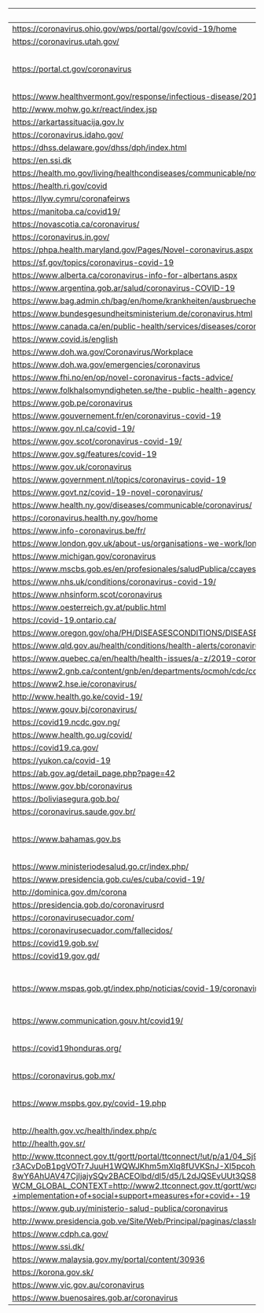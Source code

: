  | URL | Trafilatura | Dragnet |
 | --- | --- | --- |
 | https://coronavirus.ohio.gov/wps/portal/gov/covid-19/home | 16th and 17th grade |  |
 | https://coronavirus.utah.gov/ | 14th and 15th grade |  |
 | https://portal.ct.gov/coronavirus | SSLError(MaxRetryError('HTTPSConnectionPool(host=\'portal.ct.gov\', port=443): Max retries exceeded with url: /coronavirus (Caused by SSLError(SSLError("bad handshake: Error([(\'SSL routines\', \'tls_process_ske_dhe\', \'dh key too small\')])")))')) | | | http://www.bccdc.ca/health-info/diseases-conditions/covid-19 | 8th and 9th grade |  |
 | https://www.healthvermont.gov/response/infectious-disease/2019-novel-coronavirus | 8th and 9th grade |  |
 | http://www.mohw.go.kr/react/index.jsp | 8th and 9th grade |  |
 | https://arkartassituacija.gov.lv | 14th and 15th grade |  |
 | https://coronavirus.idaho.gov/ | 13th and 14th grade |  |
 | https://dhss.delaware.gov/dhss/dph/index.html | 14th and 15th grade |  |
 | https://en.ssi.dk | 12th and 13th grade |  |
 | https://health.mo.gov/living/healthcondiseases/communicable/novel-coronavirus/ | 17th and 18th grade |  |
 | https://health.ri.gov/covid | 18th and 19th grade |  |
 | https://llyw.cymru/coronafeirws | 18th and 19th grade |  |
 | https://manitoba.ca/covid19/ | 11th and 12th grade |  |
 | https://novascotia.ca/coronavirus/ | 8th and 9th grade |  |
 | https://coronavirus.in.gov/ | 13th and 14th grade |  |
 | https://phpa.health.maryland.gov/Pages/Novel-coronavirus.aspx | 13th and 14th grade |  |
 | https://sf.gov/topics/coronavirus-covid-19 | 9th and 10th grade |  |
 | https://www.alberta.ca/coronavirus-info-for-albertans.aspx | 21st and 22nd grade |  |
 | https://www.argentina.gob.ar/salud/coronavirus-COVID-19 | 9th and 10th grade |  |
 | https://www.bag.admin.ch/bag/en/home/krankheiten/ausbrueche-epidemien-pandemien/aktuelle-ausbrueche-epidemien/novel-cov.html#903671355 | 20th and 21st grade |  |
 | https://www.bundesgesundheitsministerium.de/coronavirus.html | 18th and 19th grade |  |
 | https://www.canada.ca/en/public-health/services/diseases/coronavirus-disease-covid-19.html | 28th and 29th grade |  |
 | https://www.covid.is/english | 11th and 12th grade |  |
 | https://www.doh.wa.gov/Coronavirus/Workplace | 11th and 12th grade |  |
 | https://www.doh.wa.gov/emergencies/coronavirus | 11th and 12th grade |  |
 | https://www.fhi.no/en/op/novel-coronavirus-facts-advice/ | 81st and 82nd grade |  |
 | https://www.folkhalsomyndigheten.se/the-public-health-agency-of-sweden/communicable-disease-control/covid-19/ | 15th and 16th grade |  |
 | https://www.gob.pe/coronavirus | 23rd and 24th grade |  |
 | https://www.gouvernement.fr/en/coronavirus-covid-19 | 11th and 12th grade |  |
 | https://www.gov.nl.ca/covid-19/ | 7th and 8th grade |  |
 | https://www.gov.scot/coronavirus-covid-19/ | 13th and 14th grade |  |
 | https://www.gov.sg/features/covid-19 | 16th and 17th grade |  |
 | https://www.gov.uk/coronavirus | 5th and 6th grade |  |
 | https://www.government.nl/topics/coronavirus-covid-19 | 13th and 14th grade |  |
 | https://www.govt.nz/covid-19-novel-coronavirus/ | 13th and 14th grade |  |
 | https://www.health.ny.gov/diseases/communicable/coronavirus/ | 12th and 13th grade |  |
 | https://coronavirus.health.ny.gov/home | 12th and 13th grade |  |
 | https://www.info-coronavirus.be/fr/ | 20th and 21st grade |  |
 | https://www.london.gov.uk/about-us/organisations-we-work/london-prepared | 10th and 11th grade |  |
 | https://www.michigan.gov/coronavirus | 8th and 9th grade |  |
 | https://www.mscbs.gob.es/en/profesionales/saludPublica/ccayes/alertasActual/nCov-China/home.htm | 19th and 20th grade |  |
 | https://www.nhs.uk/conditions/coronavirus-covid-19/ | 11th and 12th grade |  |
 | https://www.nhsinform.scot/coronavirus | 59th and 60th grade |  |
 | https://www.oesterreich.gv.at/public.html | 22nd and 23rd grade |  |
 | https://covid-19.ontario.ca/ | 7th and 8th grade |  |
 | https://www.oregon.gov/oha/PH/DISEASESCONDITIONS/DISEASESAZ%20Pages/emerging-respiratory-infections.aspx | 3rd and 4th grade |  |
 | https://www.qld.gov.au/health/conditions/health-alerts/coronavirus-covid-19 | 6th and 7th grade |  |
 | https://www.quebec.ca/en/health/health-issues/a-z/2019-coronavirus/ | 22nd and 23rd grade |  |
 | https://www2.gnb.ca/content/gnb/en/departments/ocmoh/cdc/content/respiratory_diseases/coronavirus.html | 13th and 14th grade |  |
 | https://www2.hse.ie/coronavirus/ | 38th and 39th grade |  |
 | http://www.health.go.ke/covid-19/ | 38th and 39th grade |  |
 | https://www.gouv.bj/coronavirus/ | 13th and 14th grade |  |
 | https://covid19.ncdc.gov.ng/ | 21st and 22nd grade |  |
 | https://www.health.go.ug/covid/ | 4th and 5th grade |  |
 | https://covid19.ca.gov/ | 15th and 16th grade |  |
 | https://yukon.ca/covid-19 | 124th and 125th grade |  |
 | https://ab.gov.ag/detail_page.php?page=42 | 49th and 50th grade |  |
 | https://www.gov.bb/coronavirus | 10th and 11th grade |  |
 | https://boliviasegura.gob.bo/ | 26th and 27th grade |  |
 | https://coronavirus.saude.gov.br/ | 20th and 21st grade |  |
 | https://www.bahamas.gov.bs | SSLError(MaxRetryError('HTTPSConnectionPool(host=\'www.bahamas.gov.bs\', port=443): Max retries exceeded with url: / (Caused by SSLError(SSLError("bad handshake: Error([(\'SSL routines\', \'ssl_choose_client_version\', \'unsupported protocol\')])")))')) | | | https://www.gob.cl/coronavirus/ | ConnectionError(ProtocolError('Connection aborted.', RemoteDisconnected('Remote end closed connection without response'))) | | | https://coronaviruscolombia.gov.co/ | 17th and 18th grade |  |
 | https://www.ministeriodesalud.go.cr/index.php/ | 9th and 10th grade |  |
 | https://www.presidencia.gob.cu/es/cuba/covid-19/ | 7th and 8th grade |  |
 | http://dominica.gov.dm/corona | 10th and 11th grade |  |
 | https://presidencia.gob.do/coronavirusrd | 20th and 21st grade |  |
 | https://coronavirusecuador.com/ | 17th and 18th grade |  |
 | https://coronavirusecuador.com/fallecidos/ | -1th and 0th grade |  |
 | https://covid19.gob.sv/ | 10th and 11th grade |  |
 | https://covid19.gov.gd/ | 8th and 9th grade |  |
 | https://www.mspas.gob.gt/index.php/noticias/covid-19/coronavirus-2019-ncov | SSLError(MaxRetryError('HTTPSConnectionPool(host=\'www.mspas.gob.gt\', port=443): Max retries exceeded with url: /index.php/noticias/covid-19/coronavirus-2019-ncov (Caused by SSLError(SSLError("bad handshake: Error([(\'SSL routines\', \'tls_process_server_certificate\', \'certificate verify failed\')])")))')) | | | https://motp.gov.gy/index.php/2015-07-20-18-49-38/2015-07-20-18-50-14/4023-notice-covid-19-emergency-measures | 12th and 13th grade |  |
 | https://www.communication.gouv.ht/covid19/ | 13th and 14th grade |  |
 | https://covid19honduras.org/ | SSLError(MaxRetryError('HTTPSConnectionPool(host=\'covid19honduras.org\', port=443): Max retries exceeded with url: / (Caused by SSLError(SSLError("bad handshake: Error([(\'SSL routines\', \'tls_process_server_certificate\', \'certificate verify failed\')])")))')) | | | https://jamcovid19.moh.gov.jm/index.html | 21st and 22nd grade |  |
 | https://coronavirus.gob.mx/ | 19th and 20th grade |  |
 | https://www.mspbs.gov.py/covid-19.php | SSLError(MaxRetryError('HTTPSConnectionPool(host=\'www.mspbs.gov.py\', port=443): Max retries exceeded with url: /covid-19.php (Caused by SSLError(SSLError("bad handshake: Error([(\'SSL routines\', \'tls_process_server_certificate\', \'certificate verify failed\')])")))')) | | | https://www.covid19response.lc/ | 13th and 14th grade |  |
 | http://health.gov.vc/health/index.php/c | 4th and 5th grade |  |
 | http://health.gov.sr/ | 17th and 18th grade |  |
 | http://www.ttconnect.gov.tt/gortt/portal/ttconnect/!ut/p/a1/04_Sj9CPykssy0xPLMnMz0vMAfGjzOK9A40MTD0tjQ38Aw0sDYyCPA1dDUy9jd29DIAKIoEKDHAARwNC-r3ACvDoB1pgVOTr7JuuH1WQWJKhm5mXlq8fUVKSnJ-Xl5pcoh-uH4VmR5C7G9AOV1NDD-8wY6AhUAV47CjIjajySQv2BACEOlbd/dl5/d5/L2dJQSEvUUt3QS80SmlFL1o2X0tRMjA1STkzME9RMDkwMlJJMUUwNUszR1Ix/?WCM_GLOBAL_CONTEXT=http://www2.ttconnect.gov.tt/gortt/wcm/connect/gortt+web+content/ttconnect/citizen/topic/emergencyservices/general+information/msdfs+-+implementation+of+social+support+measures+for+covid+-19 | 16th and 17th grade |  |
 | https://www.gub.uy/ministerio-salud-publica/coronavirus | -1th and 0th grade |  |
 | http://www.presidencia.gob.ve/Site/Web/Principal/paginas/classIndex.php | 13th and 14th grade |  |
 | https://www.cdph.ca.gov/ | 19th and 20th grade |  |
 | https://www.ssi.dk/ | 11th and 12th grade |  |
 | https://www.malaysia.gov.my/portal/content/30936 | 11th and 12th grade |  |
 | https://korona.gov.sk/ | 23rd and 24th grade |  |
 | https://www.vic.gov.au/coronavirus | 18th and 19th grade |  |
 | https://www.buenosaires.gob.ar/coronavirus | 13th and 14th grade |  |
